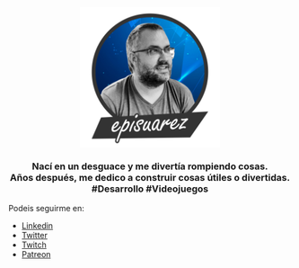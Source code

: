 <p align="center">
   <img align="center" width="250" src="https://github.com/episuarez/episuarez/blob/6072eeb89fad257e08405d676b5470d33106efc7/Logo.png" />
   <h3 align="center">Nací en un desguace y me divertía rompiendo cosas.<br>Años después, me dedico a construir cosas útiles o divertidas. #Desarrollo #Videojuegos</h3>
</p>

Podeis seguirme en:

* [Linkedin](https://www.linkedin.com/in/episuarez/)
* [Twitter](https://twitter.com/episuarez)
* [Twitch](https://www.twitch.tv/episuarez)
* [Patreon](https://www.patreon.com/episuarez)
